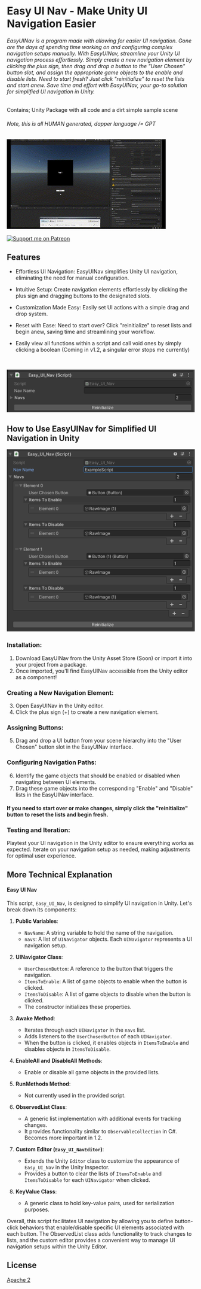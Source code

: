 
# Easy UI Nav - Make Unity UI Navigation Easier

###### EasyUINav is a program made with allowing for easier UI navigation. Gone are the days of spending time working on and configuring complex navigation setups manually. With EasyUINav, streamline your Unity UI navigation process effortlessly. Simply create a new navigation element by clicking the plus sign, then drag and drop a button to the "User Chosen" button slot, and assign the appropriate game objects to the enable and disable lists. Need to start fresh? Just click "reinitialize" to reset the lists and start anew. Save time and effort with EasyUINav, your go-to solution for simplified UI navigation in Unity.


Contains; Unity Package with all code and a dirt simple sample scene
###### Note, this is all HUMAN generated, dapper language /= GPT

![UINav Demo](https://github.com/Walker-Industries-RnD/Easy_UI_Nav/blob/main/UINav3.gif)



[![Support me on Patreon](https://img.shields.io/endpoint.svg?url=https%3A%2F%2Fshieldsio-patreon.vercel.app%2Fapi%3Fusername%3Dwalkerdev%26type%3Dpledges&style=for-the-badge)](https://patreon.com/walkerdev)



## Features

- Effortless UI Navigation: EasyUINav simplifies Unity UI navigation, eliminating the need for manual configuration.

- Intuitive Setup: Create navigation elements effortlessly by clicking the plus sign and dragging buttons to the designated slots.

- Customization Made Easy: Easily set UI actions with a simple drag and drop system.

- Reset with Ease: Need to start over? Click "reinitialize" to reset lists and begin anew, saving time and streamlining your workflow.

- Easily view all functions within a script and call void ones by simply clicking a boolean (Coming in v1.2, a singular error stops me currently)
<br />

![Easy UI Nav](https://github.com/Walker-Industries-RnD/Easy_UI_Nav/blob/main/EasyUINav.png)


## How to Use EasyUINav for Simplified UI Navigation in Unity

![Easy UI Nav Expanded](https://github.com/Walker-Industries-RnD/Easy_UI_Nav/blob/main/EasyUINav2.png)


### Installation:
1. Download EasyUINav from the Unity Asset Store (Soon) or import it into your project from a package.
2. Once imported, you'll find EasyUINav accessible from the Unity editor as a component!
### Creating a New Navigation Element:
3. Open EasyUINav in the Unity editor.
4. Click the plus sign (+) to create a new navigation element.
### Assigning Buttons:
5. Drag and drop a UI button from your scene hierarchy into the "User Chosen" button slot in the EasyUINav interface.
### Configuring Navigation Paths:
6. Identify the game objects that should be enabled or disabled when navigating between UI elements.
7. Drag these game objects into the corresponding "Enable" and "Disable" lists in the EasyUINav interface.

#### If you need to start over or make changes, simply click the "reinitialize" button to reset the lists and begin fresh.

### Testing and Iteration:
Playtest your UI navigation in the Unity editor to ensure everything works as expected.
Iterate on your navigation setup as needed, making adjustments for optimal user experience.


## More Technical Explanation

#### Easy UI Nav

This script, `Easy_UI_Nav`, is designed to simplify UI navigation in Unity. Let's break down its components:

1. **Public Variables**:
   - `NavName`: A string variable to hold the name of the navigation.
   - `navs`: A list of `UINavigator` objects. Each `UINavigator` represents a UI navigation setup.

2. **UINavigator Class**:
   - `UserChosenButton`: A reference to the button that triggers the navigation.
   - `ItemsToEnable`: A list of game objects to enable when the button is clicked.
   - `ItemsToDisable`: A list of game objects to disable when the button is clicked.
   - The constructor initializes these properties.

3. **Awake Method**:
   - Iterates through each `UINavigator` in the `navs` list.
   - Adds listeners to the `UserChosenButton` of each `UINavigator`.
   - When the button is clicked, it enables objects in `ItemsToEnable` and disables objects in `ItemsToDisable`.

4. **EnableAll and DisableAll Methods**:
   - Enable or disable all game objects in the provided lists.

5. **RunMethods Method**:
   - Not currently used in the provided script.

6. **ObservedList Class**:
   - A generic list implementation with additional events for tracking changes.
   - It provides functionality similar to `ObservableCollection` in C#. Becomes more important in 1.2.

7. **Custom Editor (`Easy_UI_NavEditor`)**:
   - Extends the Unity `Editor` class to customize the appearance of `Easy_UI_Nav` in the Unity Inspector.
   - Provides a button to clear the lists of `ItemsToEnable` and `ItemsToDisable` for each `UINavigator` when clicked.

8. **KeyValue Class**:
   - A generic class to hold key-value pairs, used for serialization purposes.

Overall, this script facilitates UI navigation by allowing you to define button-click behaviors that enable/disable specific UI elements associated with each button. The ObservedList class adds functionality to track changes to lists, and the custom editor provides a convenient way to manage UI navigation setups within the Unity Editor.         



## License

[Apache 2](https://www.apache.org/licenses/LICENSE-2.0)


